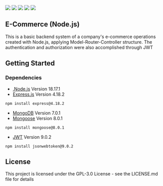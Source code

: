 <p>
  <img src="https://img.shields.io/badge/Node.js-7EB903?style=for-the-badge&logo=node.js&logoColor=white" />
  <img src="https://img.shields.io/badge/Express.js-000000?style=for-the-badge&logo=express&logoColor=white" />
  <img src="https://img.shields.io/badge/Mongoose-880000?style=for-the-badge&logo=mongoose&logoColor=white" />
  <img src="https://img.shields.io/badge/JWT-000000?style=for-the-badge&logo=jsonwebtokens&logoColor=white" />
  <img src="https://img.shields.io/badge/MongoDB-4CA448?style=for-the-badge&logo=mongodb&logoColor=white" />
</p>

## E-Commerce (Node.js)
This is a basic backend system of a company's e-commerce operations created with Node.js, applying Model-Router-Controller structure. The authentication and authorization were also accomplished through JWT

## Getting Started
### Dependencies
- [.Node.js](https://nodejs.org/download/release/) Version 18.17.1
- [Express.js](https://www.npmjs.com/package/express) Version 4.18.2
```
npm install express@4.18.2
```
- [MongoDB](https://www.mongodb.com/download-center/community/releases/archive) Version 7.0.1
- [Mongoose](https://www.npmjs.com/package/mongoose) Version 8.0.1
```
npm install mongoose@8.0.1
```
- [JWT](https://www.npmjs.com/package/mongoose) Version 9.0.2
```
npm install jsonwebtoken@9.0.2
```

## License
This project is licensed under the GPL-3.0 License - see the LICENSE.md file for details

